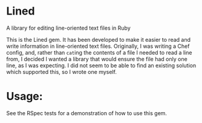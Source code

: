 Lined
=====

A library for editing line-oriented text files in Ruby

This is the Lined gem. It has been developed to make it easier to read and
write information in line-oriented text files. Originally, I was writing a Chef
config, and, rather than `cat`ing the contents of a file I needed to read a
line from, I decided I wanted a library that would ensure the file had only one
line, as I was expecting. I did not seem to be able to find an existing
solution which supported this, so I wrote one myself.

Usage:
======

See the RSpec tests for a demonstration of how to use this gem.
